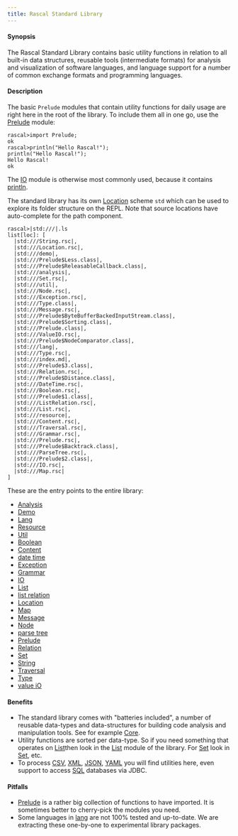 ```yaml
---
title: Rascal Standard Library
---
```


#### Synopsis

The Rascal Standard Library contains basic utility functions in relation to all built-in data structures,
reusable tools (intermediate formats) for analysis and visualization of software languages,
and language support for a number of common exchange formats and programming languages.

#### Description

The basic `Prelude` modules that contain utility functions for daily usage are right here in the 
root of the library. To include them all in one go, use the [Prelude](../Library/Prelude.md) module:

```rascal-shell 
rascal>import Prelude;
ok
rascal>println("Hello Rascal!");
println("Hello Rascal!");
Hello Rascal!
ok
```

The [IO](../Library/IO.md) module is otherwise most commonly used, because it contains [println](../Library/IO.md#IO-println).

The standard library has its own [Location](../Rascal/Expressions/Values/Location) scheme `std` which can be used to explore
its folder structure on the REPL. Note that source locations have auto-complete for the path component.

```rascal-shell 
rascal>|std:///|.ls
list[loc]: [
  |std:///String.rsc|,
  |std:///Location.rsc|,
  |std:///demo|,
  |std:///Prelude$Less.class|,
  |std:///Prelude$ReleasableCallback.class|,
  |std:///analysis|,
  |std:///Set.rsc|,
  |std:///util|,
  |std:///Node.rsc|,
  |std:///Exception.rsc|,
  |std:///Type.class|,
  |std:///Message.rsc|,
  |std:///Prelude$ByteBufferBackedInputStream.class|,
  |std:///Prelude$Sorting.class|,
  |std:///Prelude.class|,
  |std:///ValueIO.rsc|,
  |std:///Prelude$NodeComparator.class|,
  |std:///lang|,
  |std:///Type.rsc|,
  |std:///index.md|,
  |std:///Prelude$3.class|,
  |std:///Relation.rsc|,
  |std:///Prelude$Distance.class|,
  |std:///DateTime.rsc|,
  |std:///Boolean.rsc|,
  |std:///Prelude$1.class|,
  |std:///ListRelation.rsc|,
  |std:///List.rsc|,
  |std:///resource|,
  |std:///Content.rsc|,
  |std:///Traversal.rsc|,
  |std:///Grammar.rsc|,
  |std:///Prelude.rsc|,
  |std:///Prelude$Backtrack.class|,
  |std:///ParseTree.rsc|,
  |std:///Prelude$2.class|,
  |std:///IO.rsc|,
  |std:///Map.rsc|
]
```

These are the entry points to the entire library:
* [Analysis](../Library/analysis/index.md)
* [Demo](../Library/demo/index.md)
* [Lang](../Library/lang/index.md)
* [Resource](../Library/resource/index.md)
* [Util](../Library/util/index.md)
* [Boolean](../Library/Boolean.md)
* [Content](../Library/Content.md)
* [date time](../Library/DateTime.md)
* [Exception](../Library/Exception.md)
* [Grammar](../Library/Grammar.md)
* [IO](../Library/IO.md)
* [List](../Library/List.md)
* [list relation](../Library/ListRelation.md)
* [Location](../Library/Location.md)
* [Map](../Library/Map.md)
* [Message](../Library/Message.md)
* [Node](../Library/Node.md)
* [parse tree](../Library/ParseTree.md)
* [Prelude](../Library/Prelude.md)
* [Relation](../Library/Relation.md)
* [Set](../Library/Set.md)
* [String](../Library/String.md)
* [Traversal](../Library/Traversal.md)
* [Type](../Library/Type.md)
* [value iO](../Library/ValueIO.md)

#### Benefits

* The standard library comes with "batteries included", a number of reusable data-types and data-structures for building code analysis and manipulation tools. See for example [Core](../Library/analysis/m3/Core.md).
* Utility functions are sorted per data-type. So if you need something that operates on [List](../Rascal/Expressions/Values/List)then look in the [List](../Library/List.md) module of the library. For [Set](../Rascal/Expressions/Values/Set) look in [Set](../Library/Set.md), etc.
* To process [CSV](../Library/lang/csv/index.md/), [XML](../Library/lang/xml/index.md/), [JSON](../Library/lang/json/index.md/), [YAML](../Library/lang/yaml/index.md/) you will find utilities here, even support to access [SQL](../Library/resource/jdbc/JDBC.md/) databases via JDBC.

#### Pitfalls

* [Prelude](../Library/Prelude.md) is a rather big collection of functions to have imported. It is sometimes better to cherry-pick the modules you need.
* Some languages in [lang](../Library/lang/index.md) are not 100% tested and up-to-date. We are extracting these one-by-one to experimental library packages.

